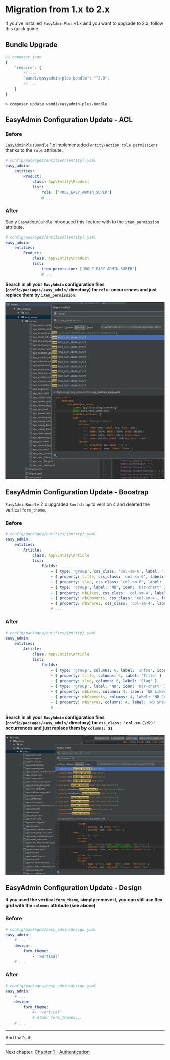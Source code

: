 # Migration from 1.x to 2.x

If you've installed `EasyAdminPlus` v1.x and you want to upgrade to 2.x, follow this quick guide.

## Bundle Upgrade

```js
// composer.json
{    
    "require": {
        // ...
        "wandi/easyadmin-plus-bundle": "^2.0",
        // ...
    }
}
```

```shell
> composer update wandi/easyadmin-plus-bundle
```

## EasyAdmin Configuration Update - ACL

### Before

`EasyAdminPlusBundle` 1.x implementeded `entity/action role permissions` thanks to the `role` attribute.

```yaml
# config/packages/entities/{entity}.yaml
easy_admin:
    entities:
        Product:
            class: App\Entity\Product
            list:
                role: ['ROLE_EASY_ADMIN_SUPER']
                # ...
```

### After

Sadly `EasyAdminBundle` introduced this feature with to the `item_permission` attribute.

```yaml
# config/packages/entities/{entity}.yaml
easy_admin:
    entities:
        Product:
            class: App\Entity\Product
            list:
                item_permission: ['ROLE_EASY_ADMIN_SUPER']
                # ...
```
**Search in all your `EasyAdmin` configuration files (`config/packages/easy_admin/` directory) for `role:` occurrences and just replace them by `item_permission:`**

<p align="center">
    <img src="images/upgrade-1-to-2-acl.png" align="center" alt="PhpStorm Replace" />
</p>

## EasyAdmin Configuration Update - Boostrap

`EasyAdminBundle` 2.x upgraded `Bootstrap` to version 4 and deleted the vertical `form_theme`.

### Before

```yaml
# config/packages/entities/{entity}.yaml
easy_admin:
    entities:
        Article:
            class: App\Entity\Article
            list:
                fields: 
                    - { type: 'group', css_class: 'col-sm-6', label: 'Infos', icon: 'info-circle' }
                    - { property: title, css_class: 'col-sm-6', label: 'Title' }
                    - { property: slug, css_class: 'col-sm-6', label: 'Slug' }
                    - { type: 'group', label: 'NB', icon: 'bar-chart' }
                    - { property: nbLikes, css_class: 'col-sm-4', label: 'NB Likes', type_options: { disabled: true } }
                    - { property: nbComments, css_class: 'col-sm-4', label: 'NB Comments', type_options: { disabled: true } }
                    - { property: nbShares, css_class: 'col-sm-4', label: 'NB Shares', type_options: { disabled: true } }
                    # ...
```

### After

```yaml
# config/packages/entities/{entity}.yaml
easy_admin:
    entities:
        Article:
            class: App\Entity\Article
            list:
                fields: 
                    - { type: 'group', columns: 6, label: 'Infos', icon: 'info-circle' }
                    - { property: title, columns: 6, label: 'Title' }
                    - { property: slug, columns: 6, label: 'Slug' }
                    - { type: 'group', label: 'NB', icon: 'bar-chart' }
                    - { property: nbLikes, columns: 4, label: 'NB Likes', type_options: { disabled: true } }
                    - { property: nbComments, columns: 4, label: 'NB Comments', type_options: { disabled: true } }
                    - { property: nbShares, columns: 4, label: 'NB Shares', type_options: { disabled: true } }
                    # ...
```

**Search in all your `EasyAdmin` configuration files (`config/packages/easy_admin/` directory) for `css_class: 'col-sm-(\d?)'` occurrences and just replace them by `columns: $1`**

<p align="center">
    <img src="images/upgrade-1-to-2-bootstrap.png" align="center" alt="PhpStorm Replace" />
</p>

## EasyAdmin Configuration Update - Design

**If you used the vertical `form_theme`, simply remove it, you can still use flex grid with the `columns` attribute (see above)**

### Before

```yaml
# config/packages/easy_admin/design.yaml
easy_admin:
    # ...
    design:
        form_theme:
            - 'vertical'
    # ...
```

### After

```yaml
# config/packages/easy_admin/design.yaml
easy_admin:
    # ...
    design:
        form_theme:
            #- 'vertical'
            # other form_themes...
    # ...
```

----------

And that's it!

----------

Next chapter: [Chapter 1 - Authentication](chapter-1.md)